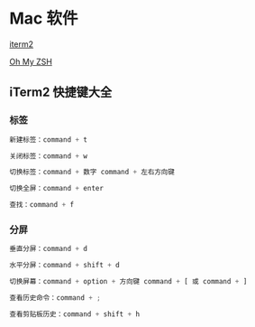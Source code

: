 # Mac 软件

[iterm2](https://www.iterm2.com/downloads.html)

[Oh My ZSH](https://ohmyz.sh/)

## iTerm2 快捷键大全

### 标签

```js
新建标签：command + t

关闭标签：command + w

切换标签：command + 数字 command + 左右方向键

切换全屏：command + enter

查找：command + f
```

### 分屏

```js
垂直分屏：command + d

水平分屏：command + shift + d

切换屏幕：command + option + 方向键 command + [ 或 command + ]

查看历史命令：command + ;

查看剪贴板历史：command + shift + h
```
